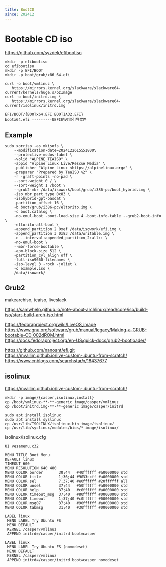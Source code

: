 ```yaml
---
title: BootCD
since: 202412
---
```


# Bootable CD iso

https://github.com/syzdek/efibootiso
```
mkdir -p efibootiso
cd efibootiso
mkdir -p EFI/BOOT
mkdir -p boot/grub/x86_64-efi

curl -o boot/vmlinuz \
   https://mirrors.kernel.org/slackware/slackware64-current/kernels/huge.s/bzImage
curl -o boot/initrd.img \
   https://mirrors.kernel.org/slackware/slackware64-current/isolinux/initrd.img

EFI/BOOT/{BOOTx64.EFI BOOTIA32.EFI}
bootx64.efi ---------UEFI的必需引导文件
```

## Example

```
sudo xorriso -as mkisofs \
	--modification-date=2024122615551800\
	--protective-msdos-label \
	-volid "ALPINE_TEAISO" \
	-appid "Alpine Linux Live/Rescue Media" \
	-publisher "Alpine Linux <https://alpinelinux.org>" \
	-preparer "Prepared by TeaISO v2" \
	-r -graft-points -no-pad \
	--sort-weight 0 / \
	--sort-weight 1 /boot \
	--grub2-mbr /data/isowork/boot/grub/i386-pc/boot_hybrid.img \
	-iso_mbr_part_type 0x83 \
	-isohybrid-gpt-basdat \
	-partition_offset 16 \
	-b boot/grub/i386-pc/eltorito.img \
	-c boot.catalog \
	-no-emul-boot -boot-load-size 4 -boot-info-table --grub2-boot-info \
	-eltorito-alt-boot \
	-append_partition 2 0xef /data/isowork/efi.img \
	-append_partition 3 0x83 /data/writable.img \
	-e --interval:appended_partition_2:all:: \
	-no-emul-boot \
	--mbr-force-bootable \
	-apm-block-size 512 \
	-partition_cyl_align off \
	-full-iso9660-filenames \
	-iso-level 3 -rock -joliet \
	-o example.iso \
	/data/isowork/
```


## Grub2

makearchiso, teaiso, liveslack

https://samwhelp.github.io/note-about-archlinux/read/core/iso/build-iso/start-build-arch-iso.html

https://fedoraproject.org/wiki/LiveOS_image  
https://www.gnu.org/software/grub/manual/legacy/Making-a-GRUB-bootable-CD_002dROM.html  
https://docs.fedoraproject.org/en-US/quick-docs/grub2-bootloader/  

https://github.com/nanoant/efi.git  
https://mvallim.github.io/live-custom-ubuntu-from-scratch/  
https://www.cnblogs.com/searchstar/p/18437677  

## isolinux

https://mvallim.github.io/live-custom-ubuntu-from-scratch/

```
mkdir -p image/{casper,isolinux,install}
cp /boot/vmlinuz-**-**-generic image/casper/vmlinuz
cp /boot/initrd.img-**-**-generic image/casper/initrd

sudo apt install isolinux
sudo apt install syslinux
cp /usr/lib/ISOLINUX/isolinux.bin image/isolinux/ 
cp /usr/lib/syslinux/modules/bios/* image/isolinux/
```

isolinux/isolinux.cfg
```
UI vesamenu.c32

MENU TITLE Boot Menu
DEFAULT linux
TIMEOUT 600
MENU RESOLUTION 640 480
MENU COLOR border       30;44   #40ffffff #a0000000 std
MENU COLOR title        1;36;44 #9033ccff #a0000000 std
MENU COLOR sel          7;37;40 #e0ffffff #20ffffff all
MENU COLOR unsel        37;44   #50ffffff #a0000000 std
MENU COLOR help         37;40   #c0ffffff #a0000000 std
MENU COLOR timeout_msg  37;40   #80ffffff #00000000 std
MENU COLOR timeout      1;37;40 #c0ffffff #00000000 std
MENU COLOR msg07        37;40   #90ffffff #a0000000 std
MENU COLOR tabmsg       31;40   #30ffffff #00000000 std

LABEL linux
 MENU LABEL Try Ubuntu FS
 MENU DEFAULT
 KERNEL /casper/vmlinuz
 APPEND initrd=/casper/initrd boot=casper

LABEL linux
 MENU LABEL Try Ubuntu FS (nomodeset)
 MENU DEFAULT
 KERNEL /casper/vmlinuz
 APPEND initrd=/casper/initrd boot=casper nomodeset
```
